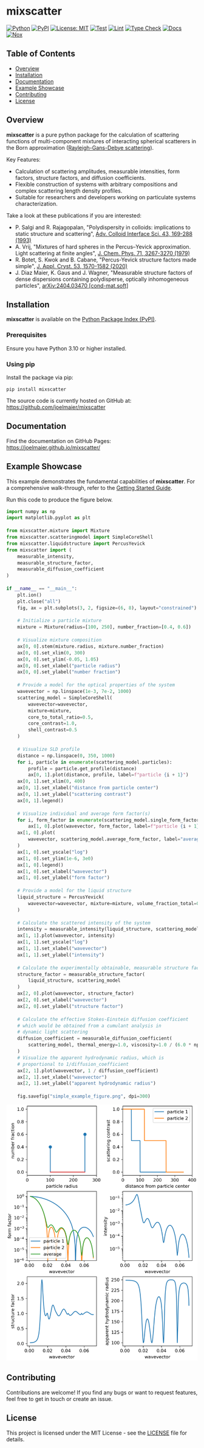 # mixscatter

[![Python](https://img.shields.io/pypi/pyversions/mixscatter.svg)](https://badge.fury.io/py/mixscatter)
[![PyPI](https://badge.fury.io/py/mixscatter.svg)](https://badge.fury.io/py/mixscatter)
[![License: MIT](https://img.shields.io/badge/License-MIT-blue.svg)](https://opensource.org/licenses/MIT)
[![Test](https://github.com/joelmaier/mixscatter/actions/workflows/test.yml/badge.svg)](https://github.com/joelmaier/mixscatter/actions/workflows/test.yml)
[![Lint](https://github.com/joelmaier/mixscatter/actions/workflows/lint.yml/badge.svg)](https://github.com/joelmaier/mixscatter/actions/workflows/lint.yml)
[![Type Check](https://github.com/joelmaier/mixscatter/actions/workflows/type_check.yml/badge.svg)](https://github.com/joelmaier/mixscatter/actions/workflows/type_check.yml)
[![Docs](https://github.com/joelmaier/mixscatter/actions/workflows/docs.yml/badge.svg)](https://github.com/joelmaier/mixscatter/actions/workflows/docs.yml)
[![Nox](https://img.shields.io/badge/%F0%9F%A6%8A-Nox-D85E00.svg)](https://github.com/wntrblm/nox)


## Table of Contents
* [Overview](#overview)
* [Installation](#installation)
* [Documentation](#documentation)
* [Example Showcase](#example-showcase)
* [Contributing](#contributing)
* [License](#license)

## Overview

**mixscatter** is a pure python package for the calculation of scattering functions of
multi-component mixtures of interacting spherical scatterers in the Born approximation
([Rayleigh-Gans-Debye scattering](https://en.wikipedia.org/wiki/Rayleigh-Gans_approximation)).

Key Features:
* Calculation of scattering amplitudes, measurable intensities, form factors, structure factors, and diffusion coefficients.
* Flexible construction of systems with arbitrary compositions and complex scattering length density profiles.
* Suitable for researchers and developers working on particulate systems characterization.

Take a look at these publications if you are interested:

  - P. Salgi and R. Rajagopalan, "Polydispersity in colloids: implications to static structure and
   scattering", [Adv. Colloid Interface Sci. 43, 169-288 (1993)](
   https://doi.org/10.1016/0001-8686(93)80017-6)
  - A. Vrij, "Mixtures of hard spheres in the Percus–Yevick approximation. Light scattering at
    finite angles",  [J. Chem. Phys. 71, 3267-3270 (1979)](https://doi.org/10.1063/1.438756)
  - R. Botet, S. Kwok and B. Cabane, "Percus-Yevick structure factors made simple",
    [J. Appl. Cryst. 53, 1570-1582 (2020)](https://doi.org/10.1107/S1600576720014041)
  - J. Diaz Maier, K. Gaus and J. Wagner, "Measurable structure factors of dense dispersions
    containing polydisperse, optically inhomogeneous particles",
    [arXiv:2404.03470 [cond-mat.soft]](https://doi.org/10.48550/arXiv.2404.03470)

## Installation

**mixscatter** is available on the [Python Package Index (PyPI)](
https://pypi.org/project/mixscatter).

### Prerequisites

Ensure you have Python 3.10 or higher installed.

### Using pip

Install the package via pip:
```shell
pip install mixscatter
```
The source code is currently hosted on GitHub at: https://github.com/joelmaier/mixscatter

## Documentation

Find the documentation on GitHub Pages: https://joelmaier.github.io/mixscatter/

## Example Showcase

This example demonstrates the fundamental capabilities of **mixscatter**. For a comprehensive 
walk-through, refer to the
[Getting Started Guide](
https://joelmaier.github.io/mixscatter/getting_started/getting-started). 

Run this code to
produce the figure below.

```python
import numpy as np
import matplotlib.pyplot as plt

from mixscatter.mixture import Mixture
from mixscatter.scatteringmodel import SimpleCoreShell
from mixscatter.liquidstructure import PercusYevick
from mixscatter import (
    measurable_intensity,
    measurable_structure_factor,
    measurable_diffusion_coefficient
)

if __name__ == "__main__":
    plt.ion()
    plt.close("all")
    fig, ax = plt.subplots(3, 2, figsize=(6, 8), layout="constrained")

    # Initialize a particle mixture
    mixture = Mixture(radius=[100, 250], number_fraction=[0.4, 0.6])

    # Visualize mixture composition
    ax[0, 0].stem(mixture.radius, mixture.number_fraction)
    ax[0, 0].set_xlim(0, 300)
    ax[0, 0].set_ylim(-0.05, 1.05)
    ax[0, 0].set_xlabel("particle radius")
    ax[0, 0].set_ylabel("number fraction")

    # Provide a model for the optical properties of the system
    wavevector = np.linspace(1e-3, 7e-2, 1000)
    scattering_model = SimpleCoreShell(
        wavevector=wavevector,
        mixture=mixture,
        core_to_total_ratio=0.5,
        core_contrast=1.0,
        shell_contrast=0.5
    )

    # Visualize SLD profile
    distance = np.linspace(0, 350, 1000)
    for i, particle in enumerate(scattering_model.particles):
        profile = particle.get_profile(distance)
        ax[0, 1].plot(distance, profile, label=f"particle {i + 1}")
    ax[0, 1].set_xlim(0, 400)
    ax[0, 1].set_xlabel("distance from particle center")
    ax[0, 1].set_ylabel("scattering contrast")
    ax[0, 1].legend()

    # Visualize individual and average form factor(s)
    for i, form_factor in enumerate(scattering_model.single_form_factor):
        ax[1, 0].plot(wavevector, form_factor, label=f"particle {i + 1}")
    ax[1, 0].plot(
        wavevector, scattering_model.average_form_factor, label="average"
    )
    ax[1, 0].set_yscale("log")
    ax[1, 0].set_ylim(1e-6, 3e0)
    ax[1, 0].legend()
    ax[1, 0].set_xlabel("wavevector")
    ax[1, 0].set_ylabel("form factor")

    # Provide a model for the liquid structure
    liquid_structure = PercusYevick(
        wavevector=wavevector, mixture=mixture, volume_fraction_total=0.45
    )

    # Calculate the scattered intensity of the system
    intensity = measurable_intensity(liquid_structure, scattering_model)
    ax[1, 1].plot(wavevector, intensity)
    ax[1, 1].set_yscale("log")
    ax[1, 1].set_xlabel("wavevector")
    ax[1, 1].set_ylabel("intensity")

    # Calculate the experimentally obtainable, measurable structure factor
    structure_factor = measurable_structure_factor(
        liquid_structure, scattering_model
    )
    ax[2, 0].plot(wavevector, structure_factor)
    ax[2, 0].set_xlabel("wavevector")
    ax[2, 0].set_ylabel("structure factor")

    # Calculate the effective Stokes-Einstein diffusion coefficient
    # which would be obtained from a cumulant analysis in
    # dynamic light scattering
    diffusion_coefficient = measurable_diffusion_coefficient(
        scattering_model, thermal_energy=1.0, viscosity=1.0 / (6.0 * np.pi)
    )
    # Visualize the apparent hydrodynamic radius, which is
    # proportional to 1/diffusion_coefficient
    ax[2, 1].plot(wavevector, 1 / diffusion_coefficient)
    ax[2, 1].set_xlabel("wavevector")
    ax[2, 1].set_ylabel("apparent hydrodynamic radius")

    fig.savefig("simple_example_figure.png", dpi=300)
```

![Example Figure](https://raw.githubusercontent.com/joelmaier/mixscatter/main/examples/simple_example_figure.png "Example figure")

## Contributing

Contributions are welcome! If you find any bugs or want to request features, 
feel free to get in touch or create an issue.

## License

This project is licensed under the MIT License - see the [LICENSE](
https://raw.githubusercontent.com/joelmaier/mixscatter/main/LICENSE) file for details.
